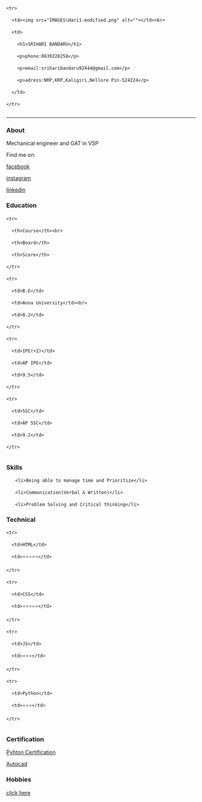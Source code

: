<!DOCTYPE html>

<html lang="en" dir="ltr">



<head>

  <meta charset="utf-8">

  <title>sriharibandaru</title>

</head>



<body>

  <table>

    <tr>

      <td><img src="IMAGES\Hari1-modified.png" alt=""></td><br>

      <td>

        <h1>SRIHARI BANDARU</h1>

        <p>phone:8639228258</p>

        <p>email:sriharibandaru92444@gmail.com</p>

        <p>adress:NRP,KRP,Kaligiri,Nellore Pin-524224</p>

      </td>

    </tr>

  </table>

  <hr size="3" noshade>

  <h3>About</h3>

  <p>Mechanical engineer and GAT in VSP</p>

  <p>Find me on:</p>

  <p><a href="https://www.facebook.com/venky.bandaru.718">facebook</a></p>

  <p><a href="https://www.instagram.com/hari1_here/">instagram</a></p>

  <p><a href="https://www.linkedin.com/in/srihari-bandaru-5a1a7814a/">linkedin</a></p>

  <h3>Education</h3>

  <table>

    <tr>

      <th>Course</th><br>

      <th>Board</th>

      <th>Score</th>

    </tr>

    <tr>

      <td>B.E</td>

      <td>Anna University</td><br>

      <td>8.2</td>

    </tr>

    <tr>

      <td>IPE(+2)</td>

      <td>AP IPE</td>

      <td>9.5</td>

    </tr>

    <tr>

      <td>SSC</td>

      <td>AP SSC</td>

      <td>9.2</td>

    </tr>

  </table>

  <h3>Skills</h3>

  <ul>

    <li>Being able to manage time and Prioritize</li>

    <li>Communication(Verbal & Written)</li>

    <li>Problem Solving and Critical thinking</li>

  </ul>

  <h3>Technical</h3>

  <table>

    <tr>

      <td>HTML</td>

      <td>⭐⭐⭐⭐⭐</td>

    </tr>

    <tr>

      <td>CSS</td>

      <td>⭐⭐⭐⭐⭐</td>

    </tr>

    <tr>

      <td>JS</td>

      <td>⭐⭐⭐</td>

    </tr>

    <tr>

      <td>Python</td>

      <td>⭐⭐⭐</td>

    </tr>

  </table>

  <h3>Certification</h3>

  <p><a href="https://drive.google.com/file/d/1OdmOM5iPrYuNiKIR1rF8UxIFBPS1_NaK/view?usp=sharing">Pyhton Certification</a></p>

  <p><a href="https://drive.google.com/file/d/1Oby-cOjhER9bDsOk_lzHSOaxxC9zt1Zz/view?usp=sharing">Autocad</a></p>

  <h3>Hobbies</h3>

  <p><a href="hobbies.html">click here</a></p>

</body>

</html>
